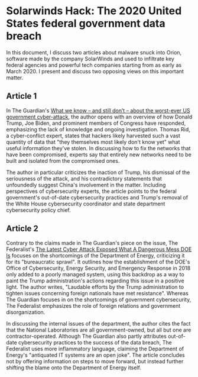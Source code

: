 # Solarwinds Hack: The 2020 United States federal government data breach
In this document, I discuss two articles about malware snuck into Orion, software made by the company SolarWinds and used to infiltrate key federal agencies and powerful tech companies starting from as early as March 2020. I present and discuss two opposing views on this important matter.

## Article 1
In The Guardian's [What we know – and still don’t – about the worst-ever US government cyber-attack](https://www.theguardian.com/technology/2020/dec/18/orion-hack-solarwinds-explainer-us-government), the author opens with an overview of how Donald Trump, Joe Biden, and prominent members of Congress have responded, emphasizing the lack of knowledge and ongoing investigation. Thomas Rid, a cyber-conflict expert, states that hackers likely harvested such a vast quantity of data that "they themselves most likely don't know yet" what useful information they've stolen. In discussing how to fix the networks that have been compromised, experts say that entirely new networks need to be built and isolated from the compromised ones.

The author in particular criticizes the inaction of Trump, his dismissal of the seriousness of the attack, and his contradictory statements that unfoundedly suggest China's involvement in the matter. Including perspectives of cybersecurity experts, the article points to the federal government's out-of-date cybersecurity practices and Trump's removal of the White House cybersecurity coordinator and state department cybersecurity policy chief. 

## Article 2
Contrary to the claims made in The Guardian's piece on the issue, The Federalist's [The Latest Cyber Attack Exposed What A Dangerous Mess DOE Is](https://thefederalist.com/2020/12/22/the-latest-cyber-attack-exposed-what-a-dangerous-mess-doe-is/) focuses on the shortcomings of the Department of Energy, criticizing it for its "bureaucratic sprawl". It outlines how the establishment of the DOE's Office of Cybersecurity, Energy Security, and Emergency Response in 2018 only added to a poorly managed system, using this backdrop as a way to paint the Trump administration's actions regarding this issue in a positive light. The author writes, "Laudable efforts by the Trump administration to tighten issues concerning foreign nationals have met resistance". Whereas The Guardian focuses in on the shortcomings of government cybersecurity, The Federalist emphasizes the role of foreign relations and government disorganization.

In discussing the internal issues of the department, the author cites the fact that the National Laboratories are all government-owned, but all but one are contractor-operated. Although The Guardian also partly attributes out-of-date cybersecurity practices to the success of the data breach, The Federalist uses more inflammatory language, claiming the Department of Energy's "antiquated IT systems are an open joke". The article concludes not by offering information on steps to move forward, but instead further shifting the blame onto the Department of Energy itself.